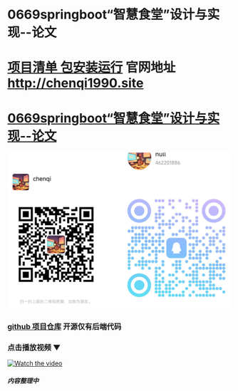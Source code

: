 # 0669springboot“智慧食堂”设计与实现--论文


# [项目清单 包安装运行](http://chenqi1990.site) 官网地址 http://chenqi1990.site

# [0669springboot“智慧食堂”设计与实现--论文](https://github.com/GraduationProject-springboot/0669springboot)

![picture](https://raw.githubusercontent.com/GraduationProject-springboot/.github/main/img/wx.png)

### [github 项目仓库](https://github.com/GraduationProject-springboot/allSpringbootProjects) 开源仅有后端代码

### 点击播放视频 ▼
[![Watch the video](https://i.sstatic.net/Vp2cE.png)](https://www.bilibili.com/video/BV14HerezEwW?p=25)

#####   内容整理中  











